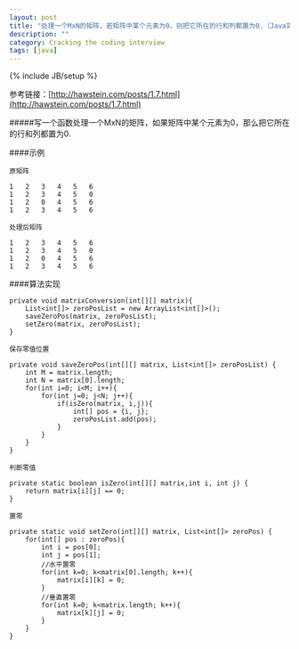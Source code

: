 ```yaml
---
layout: post
title: "处理一个MxN的矩阵，若矩阵中某个元素为0，则把它所在的行和列都置为0.（Java实现）"
description: ""
category: Cracking the coding interview
tags: [java]
---
```

{% include JB/setup %}

参考链接：[http://hawstein.com/posts/1.7.html](http://hawstein.com/posts/1.7.html)

#####写一个函数处理一个MxN的矩阵，如果矩阵中某个元素为0，那么把它所在的行和列都置为0.

####示例
    
`原矩阵`
    
    1   2   3   4   5   6
    1   2   3   4   5   0
    1   2   0   4   5   6
    1   2   3   4   5   6

`处理后矩阵`
    
    1   2   3   4   5   6
    1   2   3   4   5   0
    1   2   0   4   5   6
    1   2   3   4   5   6

####算法实现

    private void matrixConversion(int[][] matrix){
        List<int[]> zeroPosList = new ArrayList<int[]>();
        saveZeroPos(matrix, zeroPosList);
        setZero(matrix, zeroPosList);
    }

`保存零值位置`

    private void saveZeroPos(int[][] matrix, List<int[]> zeroPosList) {
        int M = matrix.length;
        int N = matrix[0].length;
        for(int i=0; i<M; i++){
            for(int j=0; j<N; j++){
                if(isZero(matrix, i,j)){
                    int[] pos = {i, j};
                    zeroPosList.add(pos);
                }
            }
        }
    }
    
`判断零值`

    private static boolean isZero(int[][] matrix,int i, int j) {
        return matrix[i][j] == 0;
    }

`置零`

    private static void setZero(int[][] matrix, List<int[]> zeroPos) {
        for(int[] pos : zeroPos){
            int i = pos[0];
            int j = pos[1];
            //水平置零
            for(int k=0; k<matrix[0].length; k++){
                matrix[i][k] = 0;
            }
            //垂直置零
            for(int k=0; k<matrix.length; k++){
                matrix[k][j] = 0;
            }
        }
    }